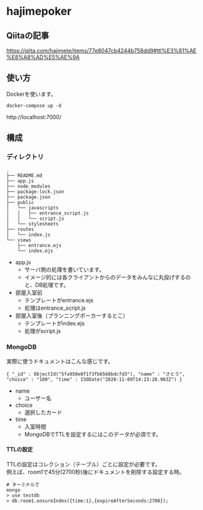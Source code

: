 # hajimepoker

## Qiitaの記事
https://qiita.com/hajimete/items/77e8047cb4244b758dd9#ttl%E3%81%AE%E8%A8%AD%E5%AE%9A

## 使い方
Dockerを使います。
```
docker-compose up -d
```

http://localhost:7000/


## 構成

### ディレクトリ

```
.
├── README.md
├── app.js
├── node_modules
├── package-lock.json
├── package.json
├── public
│   └── javascripts
│   │   ├── entrance_script.js
│   │   └── script.js
│   └── stylesheets
├── routes
│   └── index.js
└── views
    ├── entrance.ejs
    └── index.ejs
```

- app.js
    - サーバ側の処理を書いています。
    - イメージ的には各クライアントからのデータをみんなに丸投げするのと、DB処理です。
- 部屋入室前
    - テンプレートがentrance.ejs
    - 処理はentrance_script.js
- 部屋入室後（プランニングポーカーするとこ）
    - テンプレートがindex.ejs
    - 処理がscript.js


### MongoDB

実際に使うドキュメントはこんな感じです。

```
{ "_id" : ObjectId("5fa950e0f1f3fb6568bdcfd3"), "name" : "さとう", "choice" : "100", "time" : ISODate("2020-11-09T14:23:28.903Z") }
```

- name
    - ユーザー名
- choice
    - 選択したカード
- time
    - 入室時間
    - MongoDBでTTLを設定するにはこのデータが必須です。

#### TTLの設定

TTLの設定はコレクション（テーブル）ごとに設定が必要です。  
例えば、room1で45分(2700秒)後にドキュメントを削除する設定する時。

```
# ターミナルで
mongo
> use testdb
> db.room1.ensureIndex({time:1},{expireAfterSeconds:2700});
```
